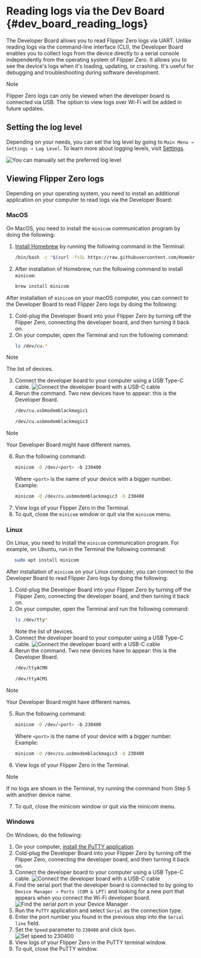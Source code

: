 # Reading logs via the Dev Board {#dev_board_reading_logs}

The Developer Board allows you to read Flipper Zero logs via UART. Unlike reading logs via the command-line interface (CLI), the Developer Board enables you to collect logs from the device directly to a serial console independently from the operating system of Flipper Zero. It allows you to see the device's logs when it's loading, updating, or crashing. It's useful for debugging and troubleshooting during software development.

> [!NOTE]  
> 
> Flipper Zero logs can only be viewed when the developer board is connected via USB.
> The option to view logs over Wi-Fi will be added in future updates.

## Setting the log level

Depending on your needs, you can set the log level by going to `Main Menu → Settings → Log Level`. To learn more about logging levels, visit [Settings](https://docs.flipperzero.one/basics/settings#d5TAt).

![You can manually set the preferred log level](https://github.com/user-attachments/assets/b1317d01-8b9b-4544-8720-303c87b85324)

## Viewing Flipper Zero logs

Depending on your operating system, you need to install an additional application on your computer to read logs via the Developer Board:

### MacOS

On MacOS, you need to install the `minicom` communication program by doing the following:

1. [Install Homebrew](https://brew.sh/) by running the following command in the Terminal:
    ```bash
    /bin/bash -c "$(curl -fsSL https://raw.githubusercontent.com/Homebrew/install/HEAD/install.sh)"
    ```
2. After installation of Homebrew, run the following command to install `minicom`:
   ```bash
   brew install minicom
   ```

After installation of `minicom` on your macOS computer, you can connect to the Developer Board to read Flipper Zero logs by doing the following:

1. Cold-plug the Developer Board into your Flipper Zero by turning off the Flipper Zero, connecting the developer board, and then turning it back on.
2. On your computer, open the Terminal and run the following command:
   ```bash
   ls /dev/cu.*
   ```
> [!NOTE]
>
> The list of devices.
3. Connect the developer board to your computer using a USB Type-C cable.
    ![Connect the developer board with a USB-C cable](https://github.com/user-attachments/assets/0f469a31-2dd1-4559-918a-ff3ca3309531)
5. Rerun the command. Two new devices have to appear: this is the Developer Board.
   ```bash
   /dev/cu.usbmodemblackmagic1
   ```
   ```bash
   /dev/cu.usbmodemblackmagic3
   ```
> [!NOTE]
>
> Your Developer Board might have different names.
6. Run the following command:
    ```bash
    minicom -D /dev/<port> -b 230400
    ```
    Where `<port>` is the name of your device with a bigger number.
    Example:
   ```bash
   minicom -D /dev/cu.usbmodemblackmagic3 -b 230400
   ```
7. View logs of your Flipper Zero in the Terminal.
8. To quit, close the `minicom` window or quit via the `minicom` menu.

### Linux

On Linux, you need to install the `minicom` communication program. For example, on Ubuntu, run in the Terminal the following command:

```bash
   sudo apt install minicom
```

After installation of `minicom` on your Linux computer, you can connect to the Developer Board to read Flipper Zero logs by doing the following:

1. Cold-plug the Developer Board into your Flipper Zero by turning off the Flipper Zero, connecting the developer board, and then turning it back on.
2. On your computer, open the Terminal and run the following command:
   ```bash
   ls /dev/tty*
   ```
    Note the list of devices.
3. Connect the developer board to your computer using a USB Type-C cable.
    ![Connect the developer board with a USB-C cable](https://github.com/user-attachments/assets/0f469a31-2dd1-4559-918a-ff3ca3309531)
4. Rerun the command. Two new devices have to appear: this is the Developer Board.
   ```bash
   /dev/ttyACM0
   ```
   ```bash
   /dev/ttyACM1
   ```
> [!NOTE]
>
> Your Developer Board might have different names.
5. Run the following command:
    ```bash
    minicom -D /dev/<port> -b 230400
    ```
    Where `<port>` is the name of your device with a bigger number.
    Example:
    ```bash
    minicom -D /dev/cu.usbmodemblackmagic3 -b 230400
    ```
6. View logs of your Flipper Zero in the Terminal.
> [!NOTE]
>
> If no logs are shown in the Terminal,
> try running the command from Step 5 with another device name.
> 
7. To quit, close the minicom window or quit via the minicom menu.

### Windows

On Windows, do the following:

1. On your computer, [install the PuTTY application](https://www.chiark.greenend.org.uk/\~sgtatham/putty/latest.html).
2. Cold-plug the Developer Board into your Flipper Zero by turning off the Flipper Zero, connecting the developer board, and then turning it back on.
3. Connect the developer board to your computer using a USB Type-C cable.
    ![Connect the developer board with a USB-C cable](https://github.com/user-attachments/assets/0f469a31-2dd1-4559-918a-ff3ca3309531)
4. Find the serial port that the developer board is connected to by going to `Device Manager → Ports (COM & LPT)` and looking for a new port that appears when you connect the Wi-Fi developer board.
    ![Find the serial port in your Device Manager](https://github.com/user-attachments/assets/aa542fe6-4781-45dc-86f6-e98ab34952b0)
6. Run the `PuTTY` application and select `Serial` as the connection type.
7. Enter the port number you found in the previous step into the `Serial line` field.
8. Set the `Speed` parameter to `230400` and click `Open`.
   ![Set speed to 230400](https://github.com/user-attachments/assets/93463c78-9776-479b-a6cc-d68ed712d0c4)
10. View logs of your Flipper Zero in the PuTTY terminal window.
11. To quit, close the PuTTY window.
